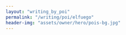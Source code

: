 ```yaml
---
layout: "writing_by_poi"
permalink: "/writing/poi/elfuego"
header-img: "assets/owner/hero/pois-bg.jpg"
---
```

